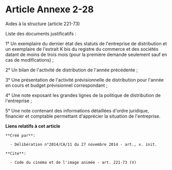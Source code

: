 # Article Annexe 2-28

Aides à la structure (article 221-73) 

Liste des documents justificatifs : 

1° Un exemplaire du dernier état des statuts de l'entreprise de distribution et un exemplaire de l'extrait K bis du registre
du commerce et des sociétés datant de moins de trois mois (pour la première demande seulement sauf en cas de
modifications) ; 

2° Un bilan de l'activité de distribution de l'année précédente ; 

3° Une présentation de l'activité prévisionnelle de distribution pour l'année en cours et budget prévisionnel
correspondant ; 

4° Une note exposant les grandes lignes de la politique de distribution de l'entreprise ; 

5° Une note contenant des informations détaillées d'ordre juridique, financier et comptable permettant d'apprécier la
situation de l'entreprise.

**Liens relatifs à cet article**

	**Créé par**:

	  - Délibération n°2014/CA/11 du 27 novembre 2014 - art., v. init.

	**Cite**:

	  - Code du cinéma et de l'image animée - art. 221-73 (V)
